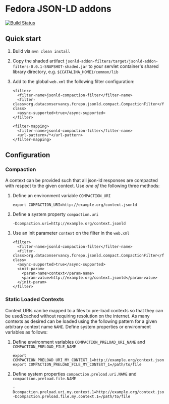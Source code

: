 # Fedora JSON-LD addons

[![Build Status](https://travis-ci.org/DataConservancy/fcrepo-jsonld.svg?branch=master)](https://travis-ci.org/DataConservancy/fcrepo-jsonld)


## Quick start

1. Build via `mvn clean install`
2. Copy the shaded artifact `jsonld-addon-filters/target/jsonld-addon-filters-0.0.1-SNAPSHOT-shaded.jar` to your servlet container's shared library directory, e.g. `${CATALINA_HOME}/common/lib`
3. Add to the global `web.xml` the following filter configuration:

       <filter>
         <filter-name>jsonld-compaction-filter</filter-name>
         <filter-class>org.dataconservancy.fcrepo.jsonld.compact.CompactionFilter</filter-class>
         <async-supported>true</async-supported>
       </filter>

       <filter-mapping>
         <filter-name>jsonld-compaction-filter</filter-name>
         <url-pattern>/*</url-pattern>
       </filter-mapping>

## Configuration

### Compaction

A context can be provided such that all json-ld responses are compacted with respect to the given context.  Use _one of_ the following three methods:

1. Define an environment variable `COMPACTION_URI`

       export COMPACTION_URI=http://example.org/context.jsonld

2. Define a system property `compaction.uri`

       -Dcompaction.uri=http://example.org/context.jsonld

3. Use an init parameter `context` on the filter in the `web.xml`

       <filter>
         <filter-name>jsonld-compaction-filter</filter-name>
         <filter-class>org.dataconservancy.fcrepo.jsonld.compact.CompactionFilter</filter-class>
         <async-supported>true</async-supported>
         <init-param>
           <param-name>context</param-name>
           <param-value>http://example.org/context.jsonld</param-value>
         </init-param>
       </filter>

### Static Loaded Contexts

Context URIs can be mapped to a files to pre-load contexts so that they can be used/cached without requiring resolution on the internet.  As many contexts as desired can be loaded using the following pattern for a given arbitrary context name `NAME`.  Define system properties or environment varlables as follows:

1. Define environment variables `COMPACTION_PRELOAD_URI_NAME` and `COMPACTION_PRELOAD_FILE_NAME`

       export COMPACTION_PRELOAD_URI_MY_CONTEXT_1=http://example.org/context.jsonld
       export COMPACTION_PRELOAD_FILE_MY_CONTEXT_1=/path/to/file

1. Define system properties `compaction.preload.uri.NAME` and `compaction.preload.file.NAME`

       -Dcompaction.preload.uri.my.context.1=http://example.org/context.jsonld
       -Dcompaction.preload.file.my.context.1=/path/to/file

